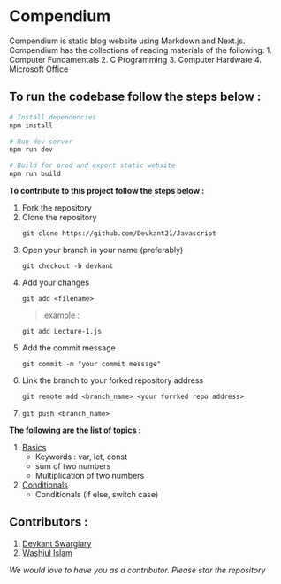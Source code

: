# Compendium

Compendium is static blog website using Markdown and Next.js. 
Compendium has the collections of reading materials of the following:
    1. Computer Fundamentals
    2. C Programming
    3. Computer Hardware
    4. Microsoft Office


## To run the codebase follow the steps below :

```bash
# Install dependencies
npm install

# Run dev server
npm run dev

# Build for prod and export static website
npm run build
```


**To contribute to this project follow the steps below :**

1. Fork the repository
2. Clone the repository
    ```
    git clone https://github.com/Devkant21/Javascript
    ```
3. Open your branch in your name (preferably)
    ```
    git checkout -b devkant
    ```
4. Add your changes
    ```
    git add <filename>
    ```
    >example : 
    ```
    git add Lecture-1.js
    ```
5. Add the commit message
    ```
    git commit -m "your commit message"
    ```
6. Link the branch to your forked repository address 
    ```
    git remote add <branch_name> <your forrked repo address>
    ```
7. 
    ```
    git push <branch_name>
    ```
**The following are the list of topics :**

1. [Basics](Lecture-1.js)
    - Keywords : var, let, const
    - sum of two numbers
    - Multiplication of two numbers
2. [Conditionals](Lecture-2.js)
    - Conditionals (if else, switch case)


## Contributors :

1. [Devkant Swargiary](https://github.com/Devkant21/)
2. [Washiul Islam](https://github.com/Rashob)



*We would love to have you as a contributor. 
Please star the repository*
